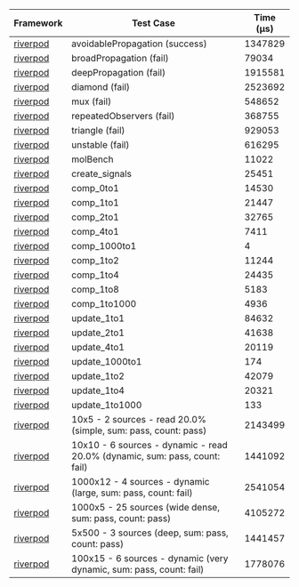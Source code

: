 | Framework | Test Case | Time (μs) |
| --- | --- | --- |
| [riverpod](https://github.com/rrousselGit/riverpod) | avoidablePropagation (success) | 1347829 |
| [riverpod](https://github.com/rrousselGit/riverpod) | broadPropagation (fail) | 79034 |
| [riverpod](https://github.com/rrousselGit/riverpod) | deepPropagation (fail) | 1915581 |
| [riverpod](https://github.com/rrousselGit/riverpod) | diamond (fail) | 2523692 |
| [riverpod](https://github.com/rrousselGit/riverpod) | mux (fail) | 548652 |
| [riverpod](https://github.com/rrousselGit/riverpod) | repeatedObservers (fail) | 368755 |
| [riverpod](https://github.com/rrousselGit/riverpod) | triangle (fail) | 929053 |
| [riverpod](https://github.com/rrousselGit/riverpod) | unstable (fail) | 616295 |
| [riverpod](https://github.com/rrousselGit/riverpod) | molBench | 11022 |
| [riverpod](https://github.com/rrousselGit/riverpod) | create_signals | 25451 |
| [riverpod](https://github.com/rrousselGit/riverpod) | comp_0to1 | 14530 |
| [riverpod](https://github.com/rrousselGit/riverpod) | comp_1to1 | 21447 |
| [riverpod](https://github.com/rrousselGit/riverpod) | comp_2to1 | 32765 |
| [riverpod](https://github.com/rrousselGit/riverpod) | comp_4to1 | 7411 |
| [riverpod](https://github.com/rrousselGit/riverpod) | comp_1000to1 | 4 |
| [riverpod](https://github.com/rrousselGit/riverpod) | comp_1to2 | 11244 |
| [riverpod](https://github.com/rrousselGit/riverpod) | comp_1to4 | 24435 |
| [riverpod](https://github.com/rrousselGit/riverpod) | comp_1to8 | 5183 |
| [riverpod](https://github.com/rrousselGit/riverpod) | comp_1to1000 | 4936 |
| [riverpod](https://github.com/rrousselGit/riverpod) | update_1to1 | 84632 |
| [riverpod](https://github.com/rrousselGit/riverpod) | update_2to1 | 41638 |
| [riverpod](https://github.com/rrousselGit/riverpod) | update_4to1 | 20119 |
| [riverpod](https://github.com/rrousselGit/riverpod) | update_1000to1 | 174 |
| [riverpod](https://github.com/rrousselGit/riverpod) | update_1to2 | 42079 |
| [riverpod](https://github.com/rrousselGit/riverpod) | update_1to4 | 20321 |
| [riverpod](https://github.com/rrousselGit/riverpod) | update_1to1000 | 133 |
| [riverpod](https://github.com/rrousselGit/riverpod) | 10x5 - 2 sources - read 20.0% (simple, sum: pass, count: pass) | 2143499 |
| [riverpod](https://github.com/rrousselGit/riverpod) | 10x10 - 6 sources - dynamic - read 20.0% (dynamic, sum: pass, count: fail) | 1441092 |
| [riverpod](https://github.com/rrousselGit/riverpod) | 1000x12 - 4 sources - dynamic (large, sum: pass, count: fail) | 2541054 |
| [riverpod](https://github.com/rrousselGit/riverpod) | 1000x5 - 25 sources (wide dense, sum: pass, count: pass) | 4105272 |
| [riverpod](https://github.com/rrousselGit/riverpod) | 5x500 - 3 sources (deep, sum: pass, count: pass) | 1441457 |
| [riverpod](https://github.com/rrousselGit/riverpod) | 100x15 - 6 sources - dynamic (very dynamic, sum: pass, count: fail) | 1778076 |
